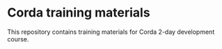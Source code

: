 # Corda training materials

This repository contains training materials for Corda 2-day development course.
